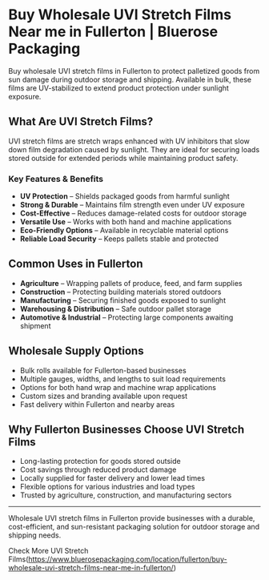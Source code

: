 # Buy Wholesale UVI Stretch Films Near me in Fullerton | Bluerose Packaging

Buy wholesale UVI stretch films in Fullerton to protect palletized goods from sun damage during outdoor storage and shipping. Available in bulk, these films are UV-stabilized to extend product protection under sunlight exposure.

## What Are UVI Stretch Films?

UVI stretch films are stretch wraps enhanced with UV inhibitors that slow down film degradation caused by sunlight. They are ideal for securing loads stored outside for extended periods while maintaining product safety.

### Key Features & Benefits

- **UV Protection** – Shields packaged goods from harmful sunlight  
- **Strong & Durable** – Maintains film strength even under UV exposure  
- **Cost-Effective** – Reduces damage-related costs for outdoor storage  
- **Versatile Use** – Works with both hand and machine applications  
- **Eco-Friendly Options** – Available in recyclable material options  
- **Reliable Load Security** – Keeps pallets stable and protected  

## Common Uses in Fullerton

- **Agriculture** – Wrapping pallets of produce, feed, and farm supplies  
- **Construction** – Protecting building materials stored outdoors  
- **Manufacturing** – Securing finished goods exposed to sunlight  
- **Warehousing & Distribution** – Safe outdoor pallet storage  
- **Automotive & Industrial** – Protecting large components awaiting shipment  

## Wholesale Supply Options

- Bulk rolls available for Fullerton-based businesses  
- Multiple gauges, widths, and lengths to suit load requirements  
- Options for both hand wrap and machine wrap applications  
- Custom sizes and branding available upon request  
- Fast delivery within Fullerton and nearby areas  

## Why Fullerton Businesses Choose UVI Stretch Films

- Long-lasting protection for goods stored outside  
- Cost savings through reduced product damage  
- Locally supplied for faster delivery and lower lead times  
- Flexible options for various industries and load types  
- Trusted by agriculture, construction, and manufacturing sectors  

---

Wholesale UVI stretch films in Fullerton provide businesses with a durable, cost-efficient, and sun-resistant packaging solution for outdoor storage and shipping needs.

Check More UVI Stretch Films(https://www.bluerosepackaging.com/location/fullerton/buy-wholesale-uvi-stretch-films-near-me-in-fullerton/) 
